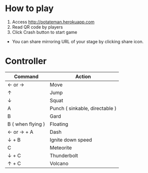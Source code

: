 # How to play

1. Access http://potateman.herokuapp.com
2. Read QR code by players
3. Click Crash button to start game

* You can share mirroring URL of your stage by clicking share icon.

# Controller

| Command | Action|
|---------|-------|
|← or → | Move |
|↑| Jump |
|↓| Squat |
|A| Punch ( sinkable, directable ) |
|B| Gard |
|B ( when flying ) | Floating |
|← or → + A | Dash |
|↓ + B | Ignite down speed |
|C| Meteorite |
|↓ + C | Thunderbolt |
|↑ + C | Volcano |
